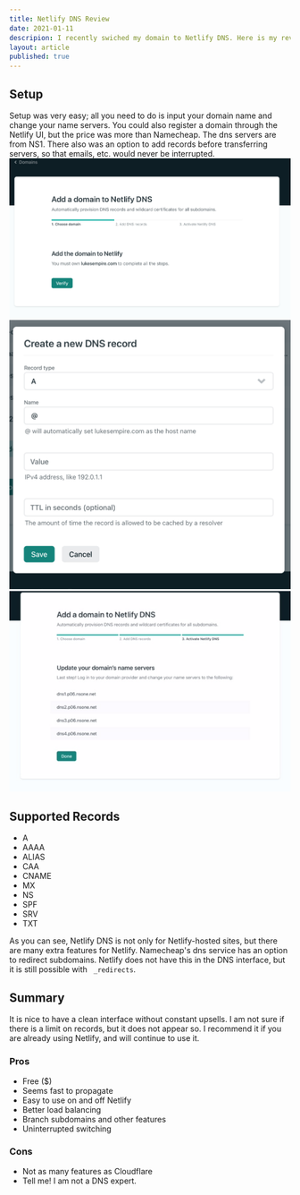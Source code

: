 ```yaml
---
title: Netlify DNS Review
date: 2021-01-11
descripion: I recently swiched my domain to Netlify DNS. Here is my review.
layout: article
published: true
---
```

## Setup
Setup was very easy; all you need to do is input your domain name and change your name servers. You could also register a domain through the Netlify UI, but the price was more than Namecheap. The dns servers are from NS1. There also was an option to add records before transferring servers, so that emails, etc. would never be interrupted. <br>![Add the domain to Netlify](/uploads/image4.jpeg)<br>![Adding records](/uploads/image2.jpeg)<br>![adding dns records](/uploads/image0.jpeg)

## Supported Records
- A
- AAAA
- ALIAS
- CAA
- CNAME
- MX
- NS
- SPF
- SRV
- TXT


As you can see, Netlify DNS is not only for Netlify-hosted sites, but there are many extra features for Netlify.
Namecheap's dns service has an option to redirect subdomains. Netlify does not have this in the DNS interface, but it is still possible with ` _redirects`.
## Summary
It is nice to have a clean interface without constant upsells. I am not sure if there is a limit on records, but it does not appear so. I recommend it if you are already using Netlify, and will continue to use it.

### Pros
- Free ($)
- Seems fast to propagate
- Easy to use on and off Netlify
- Better load balancing
- Branch subdomains and other features
- Uninterrupted switching
### Cons 
- Not as many features as Cloudflare
- Tell me! I am not a DNS expert.

 
